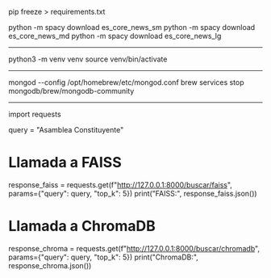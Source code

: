 pip freeze > requirements.txt

python -m spacy download es_core_news_sm
python -m spacy download es_core_news_md
python -m spacy download es_core_news_lg


------------------
python3 -m venv venv
source venv/bin/activate

---------------------------
mongod --config /opt/homebrew/etc/mongod.conf
brew services stop mongodb/brew/mongodb-community



----------------------
import requests

query = "Asamblea Constituyente"

# Llamada a FAISS
response_faiss = requests.get(f"http://127.0.0.1:8000/buscar/faiss", params={"query": query, "top_k": 5})
print("FAISS:", response_faiss.json())

# Llamada a ChromaDB
response_chroma = requests.get(f"http://127.0.0.1:8000/buscar/chromadb", params={"query": query, "top_k": 5})
print("ChromaDB:", response_chroma.json())